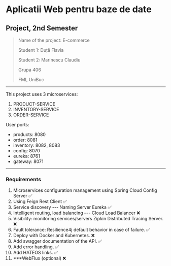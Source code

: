 # Aplicatii Web pentru baze de date

## Project, 2nd Semester

> Name of the project: E-commerce
> 
> Student 1: Duță Flavia
> 
> Student 2: Marinescu Claudiu
> 
> Grupa 406
> 
> FMI, UniBuc

-----

This project uses 3 microservices:
1. PRODUCT-SERVICE
2. INVENTORY-SERVICE
3. ORDER-SERVICE

User ports:
- products: 8080
- order: 8081
- inventory: 8082, 8083
- config: 8070
- eureka: 8761
- gateway: 8071

-----

### Requirements

1. Microservices configuration management using Spring Cloud Config Server ✅
2. Using Feign Rest Client ✅
3. Service discovery --- Naming Server Eureka ✅
4. Intelligent routing, load balancing –-- Cloud Load Balancer ❌
5. Visibility: monitoring services/servers Zipkin Distributed Tracing Server. ❌
6. Fault tolerance: Resilience4j default behavior in case of failure. ✅
7. Deploy with Docker and Kubernetes. ❌
8. Add swagger documentation of the API. ✅
9. Add error handling. ✅
10. Add HATEOS links. ✅
11. ***WebFlux (optional) ❌
